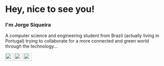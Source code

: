 # Hey, nice to see you!
### I'm Jorge Siqueira
A computer science and engineering student from Brazil (actually living in Portugal) trying to collaborate for a more connected and green world through the technology...

<p>
   <a target="_blank" href="https://www.jorgesiqueira.com/hello"><img src="https://img.shields.io/badge/jorgesiqueira.com-%231877F2.svg?style=flat-square&labelColor=231877F2&logo=envato&logoColor=white" height=25></a> 
  <a target="_blank" href="https://www.linkedin.com/in/jorgsiq"><img src="https://img.shields.io/badge/Jorge Siqueira-%231877F2.svg?style=flat-square&labelColor=231877F2&logo=linkedin&logoColor=white" height=25></a> 
  <a target="_blank" href="mailto:hello@jorgesiqueira.com"><img src="https://img.shields.io/badge/hello@jorgesiqueira.com-%231877F2.svg?style=flat-square&labelColor=231877F2&logo=gmail&logoColor=white" height=25></a>
</p>
 
<!--<p>
  <a target="_blank" href="https://www.facebook.com/jorgsiq"><img src="https://img.shields.io/badge/facebook-%231877F2.svg?&style=for-the-badge&logo=facebook&logoColor=white" height=25></a> 
   <a target="_blank" href="https://www.instagram.com/jorgsiq/"><img src="https://img.shields.io/badge/instagram-%23E4405F.svg?&style=for-the-badge&logo=instagram&logoColor=white" height=25></a>
  <a target="_blank" href="https://www.twitter.com/jorgsiq"><img src="https://img.shields.io/badge/twitter-%231DA1F2.svg?&style=for-the-badge&logo=twitter&logoColor=white" height=25></a><br>
   <a target="_blank" href="https://www.github.com/jorgsiq"><img src="https://img.shields.io/badge/github-%2312100E.svg?&style=for-the-badge&logo=github&logoColor=white" height=25></a> 
  <a target="_blank" href="https://www.linkedin.com/in/jorgsiq"><img src="https://img.shields.io/badge/linkedin-%230077B5.svg?&style=for-the-badge&logo=linkedin&logoColor=white" height=25></a> 
</p>
-->

